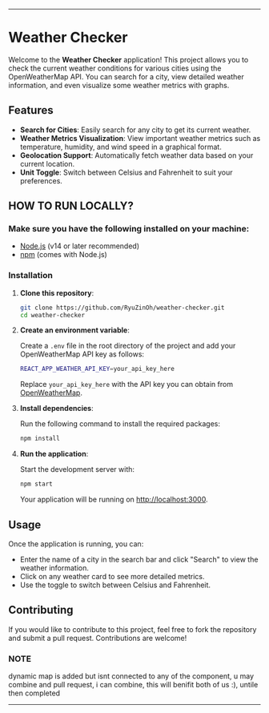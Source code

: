 
---
# Weather Checker

Welcome to the **Weather Checker** application! This project allows you to check the current weather conditions for various cities using the OpenWeatherMap API. You can search for a city, view detailed weather information, and even visualize some weather metrics with graphs.

## Features

- **Search for Cities**: Easily search for any city to get its current weather.
- **Weather Metrics Visualization**: View important weather metrics such as temperature, humidity, and wind speed in a graphical format.
- **Geolocation Support**: Automatically fetch weather data based on your current location.
- **Unit Toggle**: Switch between Celsius and Fahrenheit to suit your preferences.

## HOW TO RUN LOCALLY?
### Make sure you have the following installed on your machine:

- [Node.js](https://nodejs.org/) (v14 or later recommended)
- [npm](https://www.npmjs.com/) (comes with Node.js)

### Installation

1. **Clone this repository**:

   ```bash
   git clone https://github.com/RyuZinOh/weather-checker.git
   cd weather-checker
   ```

2. **Create an environment variable**:

   Create a `.env` file in the root directory of the project and add your OpenWeatherMap API key as follows:

   ```bash
   REACT_APP_WEATHER_API_KEY=your_api_key_here
   ```

   Replace `your_api_key_here` with the API key you can obtain from [OpenWeatherMap](https://openweathermap.org/api).

3. **Install dependencies**:

   Run the following command to install the required packages:

   ```bash
   npm install
   ```

4. **Run the application**:

   Start the development server with:

   ```bash
   npm start
   ```

   Your application will be running on [http://localhost:3000](http://localhost:3000).

## Usage

Once the application is running, you can:

- Enter the name of a city in the search bar and click "Search" to view the weather information.
- Click on any weather card to see more detailed metrics.
- Use the toggle to switch between Celsius and Fahrenheit.

## Contributing

If you would like to contribute to this project, feel free to fork the repository and submit a pull request. Contributions are welcome!

### NOTE

dynamic map is added but isnt connected to any of the component, u may combine and pull request, i can combine, this will benifit both of us :), untile then completed

---
